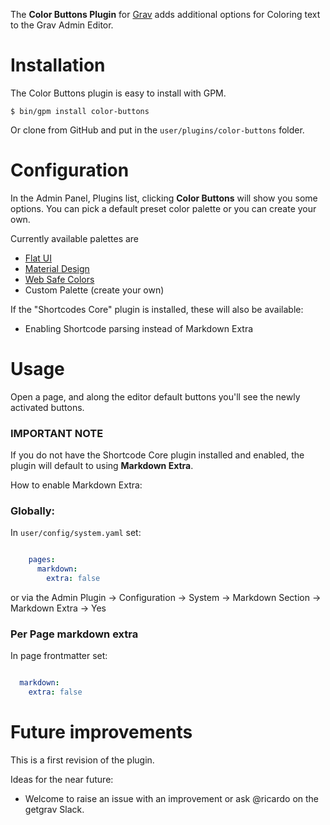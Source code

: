  The **Color Buttons Plugin** for [Grav](http://github.com/getgrav/grav) adds additional options for Coloring text to the Grav Admin Editor.
 
 # Installation
 
 The Color Buttons plugin is easy to install with GPM.
 
 ```
 $ bin/gpm install color-buttons
 ```
 
 Or clone from GitHub and put in the `user/plugins/color-buttons` folder.
 
 # Configuration
 
 In the Admin Panel, Plugins list, clicking **Color Buttons** will show you some options. You can pick a default preset color palette or you can create your own.
 
 Currently available palettes are
 
 - [Flat UI](https://htmlcolorcodes.com/color-chart/flat-design-color-chart/)
 - [Material Design](https://htmlcolorcodes.com/color-chart/material-design-color-chart/)
 - [Web Safe Colors](https://htmlcolorcodes.com/color-chart/web-safe-color-chart/)
 - Custom Palette (create your own)
      
 If the "Shortcodes Core" plugin is installed, these will also be available:
 
 - Enabling Shortcode parsing instead of Markdown Extra

 
 # Usage
 
 Open a page, and along the editor default buttons you'll see the newly activated buttons.
 
 ### IMPORTANT NOTE
 
 If you do not have the Shortcode Core plugin installed and enabled, the plugin will default to using **Markdown Extra**.
 
 How to enable Markdown Extra:
 
 ### Globally: 
 
 In `user/config/system.yaml` set:
 
 ```yaml
 
     pages:
       markdown:
         extra: false
 
 ```
 
 or via the Admin Plugin -> Configuration -> System -> Markdown Section -> Markdown Extra -> Yes
 
 ### Per Page markdown extra
 
 In page frontmatter set:
 
 ```yaml
 
   markdown:
     extra: false
 
 ```
 
 # Future improvements
 
 This is a first revision of the plugin.
 
 Ideas for the near future:
 
 - Welcome to raise an issue with an improvement or ask @ricardo on the getgrav Slack.
